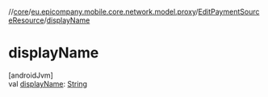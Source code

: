 //[core](../../../index.md)/[eu.epicompany.mobile.core.network.model.proxy](../index.md)/[EditPaymentSourceResource](index.md)/[displayName](display-name.md)

# displayName

[androidJvm]\
val [displayName](display-name.md): [String](https://kotlinlang.org/api/latest/jvm/stdlib/kotlin/-string/index.html)
